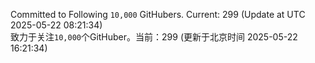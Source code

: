 Committed to Following `10,000` GitHubers. Current: <!-- FOLLOWING_COUNT -->299<!-- FOLLOWING_COUNT --> (Update at UTC <!-- LAST_UPDATED -->2025-05-22 08:21:34<!-- LAST_UPDATED -->)<br>
致力于关注`10,000`个GitHuber。当前：<!-- FOLLOWING_COUNT -->299<!-- FOLLOWING_COUNT --> (更新于北京时间 <!-- LAST_UPDATED_CST -->2025-05-22 16:21:34<!-- LAST_UPDATED_CST -->)
